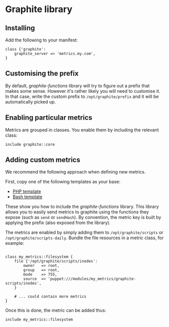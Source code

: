 # Graphite library

## Installing

Add the following to your manifest:

```puppet
class {'graphite':
	graphite_server => 'metrics.my.com',
}
```

## Customising the prefix

By default, *graphite-functions* library will try to figure out a prefix that makes some sense. However it's rather likely you will need to customise it. In that case, write the custom prefix to `/opt/graphite/prefix` and it will be automatically picked up.

## Enabling particular metrics

Metrics are grouped in classes. You enable them by including the relevant class:

```puppet
include graphite::core
```

## Adding custom metrics

We recommend the following approach when defining new metrics.

First, copy one of the following templates as your base:

* [PHP template](docs/php-template)
* [Bash template](docs/bash0template)

These show you how to include the *graphite-functions* library. This library allows you to easily send metrics to graphite using the functions they expose (such as `send` or `sendHash`). By convention, the metric key is built by applying the prefix (also exposed from the library).

The metrics are enabled by simply adding them to `/opt/graphite/scripts` or `/opt/graphite/scripts-daily`. Bundle the file resources in a metric class, for example:

```puppet

class my_metrics::filesystem {
	file {'/opt/graphite/scripts/inodes':
		owner   => root,
		group   => root,
		mode    => 755,
		source  => 'puppet:///modules/my_metrics/graphite-scripts/inodes',
	}
	
	# ... could contain more metrics
}
```

Once this is done, the metric can be added thus:

```puppet
include my_metrics::filesystem
```